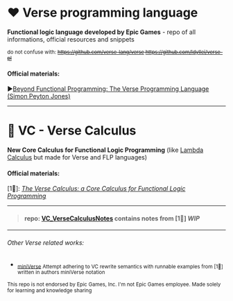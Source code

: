# ❤ Verse programming language
**Functional logic language developed by Epic Games** - repo of all informations, official resources and snippets


<sub> do not confuse with: ~~https://github.com/verse-lang/verse https://github.com/Idyllei/verse-pl </sub>~~

#### Official materials:
▶[Beyond Functional Programming: The Verse Programming Language (Simon Peyton Jones)](https://www.youtube.com/watch?v=832JF1o7Ck8&ab_channel=SkillsMatter)

-------------

# 💜 VC - Verse Calculus
**New Core Calculus for Functional Logic Programming** (like [Lambda Calculus](https://en.wikipedia.org/wiki/Lambda_calculus) but made for Verse and FLP languages)
#### Official materials:
[1📝]: *[The Verse Calculus: a Core Calculus for Functional Logic Programming](https://simon.peytonjones.org/assets/pdfs/verse-March23.pdf)*

-------------
> #### repo: [VC_VerseCalculusNotes](https://github.com/UnrealVerseGuru/VC_VerseCalculus) contains notes from [1📝] *WIP*



-------------
###### Other Verse related works:

* <sub> [miniVerse](https://github.com/gregr/experiments/tree/master/verse) Attempt adhering to VC rewrite semantics with runnable examples from [1📝] written in authors miniVerse notation </sub>

<sub> This repo is not endorsed by Epic Games, Inc. I'm not Epic Games employee. Made solely for learning and knowledge sharing</sub>
